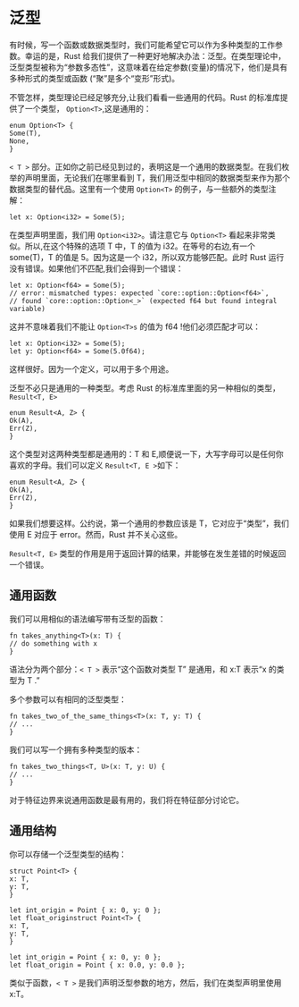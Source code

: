 # 泛型

有时候，写一个函数或数据类型时，我们可能希望它可以作为多种类型的工作参数。幸运的是，Rust 给我们提供了一种更好地解决办法：泛型。在类型理论中，泛型类型被称为“参数多态性”，这意味着在给定参数(变量)的情况下，他们是具有多种形式的类型或函数 (“聚”是多个“变形”形式)。

不管怎样，类型理论已经足够充分,让我们看看一些通用的代码。Rust 的标准库提供了一个类型， `Option<T>`,这是通用的：

    enum Option<T> {
    Some(T),
    None,
    }
    

`< T >` 部分。正如你之前已经见到过的，表明这是一个通用的数据类型。在我们枚举的声明里面，无论我们在哪里看到 T，我们用泛型中相同的数据类型来作为那个数据类型的替代品。这里有一个使用 `Option<T>` 的例子，与一些额外的类型注解：

    let x: Option<i32> = Some(5);

在类型声明里面，我们用 `Option<i32>`。请注意它与 `Option<T>` 看起来非常类似。所以,在这个特殊的选项 T 中，T 的值为 i32。在等号的右边,有一个 some(T)，T 的值是 5。因为这是一个 i32，所以双方能够匹配。此时 Rust 运行没有错误。如果他们不匹配,我们会得到一个错误：

    let x: Option<f64> = Some(5);
    // error: mismatched types: expected `core::option::Option<f64>`,
    // found `core::option::Option<_>` (expected f64 but found integral variable)

这并不意味着我们不能让 `Option<T>s` 的值为 f64 !他们必须匹配才可以： 

    let x: Option<i32> = Some(5);
    let y: Option<f64> = Some(5.0f64);
    
这样很好。因为一个定义，可以用于多个用途。

泛型不必只是通用的一种类型。考虑 Rust 的标准库里面的另一种相似的类型，`Result<T, E>`

    enum Result<A, Z> {
    Ok(A),
    Err(Z),
    }

这个类型对这两种类型都是通用的：T 和 E,顺便说一下，大写字母可以是任何你喜欢的字母。我们可以定义 `Result<T, E >`如下：

    enum Result<A, Z> {
    Ok(A),
    Err(Z),
    }

如果我们想要这样。公约说，第一个通用的参数应该是 T，它对应于“类型”，我们使用 E 对应于 error。然而，Rust 并不关心这些。

`Result<T, E>` 类型的作用是用于返回计算的结果，并能够在发生差错的时候返回一个错误。

## 通用函数

我们可以用相似的语法编写带有泛型的函数：

    fn takes_anything<T>(x: T) {
    // do something with x
    }


语法分为两个部分：`< T >` 表示“这个函数对类型 T” 是通用，和 x:T 表示“x 的类型为 T .”

多个参数可以有相同的泛型类型：

    fn takes_two_of_the_same_things<T>(x: T, y: T) {
    // ...
    }
    
我们可以写一个拥有多种类型的版本：

    fn takes_two_things<T, U>(x: T, y: U) {
    // ...
    }

对于特征边界来说通用函数是最有用的，我们将在特征部分讨论它。

## 通用结构

你可以存储一个泛型类型的结构：
    
    struct Point<T> {
    x: T,
    y: T,
    }
    
    let int_origin = Point { x: 0, y: 0 };
    let float_originstruct Point<T> {
    x: T,
    y: T,
    }
    
    let int_origin = Point { x: 0, y: 0 };
    let float_origin = Point { x: 0.0, y: 0.0 };

类似于函数，`< T >` 是我们声明泛型参数的地方，然后，我们在类型声明里使用 x:T。
